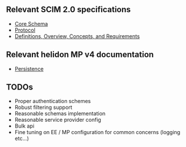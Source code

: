 ## Relevant SCIM 2.0 specifications

- [Core Schema](https://datatracker.ietf.org/doc/html/rfc7643)
- [Protocol](https://datatracker.ietf.org/doc/html/rfc7644)
- [Definitions, Overview, Concepts, and Requirements](https://datatracker.ietf.org/doc/html/rfc7644)

## Relevant helidon MP v4 documentation

- [Persistence](https://helidon.io/docs/v4/mp/persistence)

## TODOs

- Proper authentication schemes
- Robust filtering support
- Reasonable schemas implementation
- Reasonable service provider config
- Bulk api
- Fine tuning on EE / MP configuration for common concerns (logging etc...)
